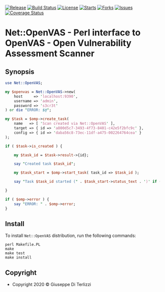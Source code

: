 [![Release](https://img.shields.io/github/release/giterlizzi/perl-Net-OpenVAS.svg)](https://github.com/giterlizzi/perl-Net-OpenVAS/releases) [![Build Status](https://travis-ci.org/giterlizzi/perl-Net-OpenVAS.svg)](https://travis-ci.org/giterlizzi/perl-Net-OpenVAS) [![License](https://img.shields.io/github/license/giterlizzi/perl-Net-OpenVAS.svg)](https://github.com/giterlizzi/perl-Net-OpenVAS) [![Starts](https://img.shields.io/github/stars/giterlizzi/perl-Net-OpenVAS.svg)](https://github.com/giterlizzi/perl-Net-OpenVAS) [![Forks](https://img.shields.io/github/forks/giterlizzi/perl-Net-OpenVAS.svg)](https://github.com/giterlizzi/perl-Net-OpenVAS) [![Issues](https://img.shields.io/github/issues/giterlizzi/perl-Net-OpenVAS.svg)](https://github.com/giterlizzi/perl-Net-OpenVAS/issues) [![Coverage Status](https://coveralls.io/repos/github/giterlizzi/perl-Net-OpenVAS/badge.svg)](https://coveralls.io/github/giterlizzi/perl-Net-OpenVAS)

# Net::OpenVAS - Perl interface to OpenVAS - Open Vulnerability Assessment Scanner

## Synopsis

```.pl
use Net::OpenVAS;

my $openvas = Net::OpenVAS->new(
    host     => 'localhost:9390',
    username => 'admin',
    password => 's3cr3t'
) or die "ERROR: $@";

my $task = $omp->create_task(
    name   => [ 'Scan created via Net::OpenVAS' ],
    target => { id => 'a800d5c7-3493-4f73-8401-c42e5f2bfc9c' },
    config => { id => 'daba56c8-73ec-11df-a475-002264764cea' }
);

if ( $task->is_created ) {

    my $task_id = $task->result->{id};

    say "Created task $task_id";

    my $task_start = $omp->start_task( task_id => $task_id );

    say "Task $task_id started (" . $task_start->status_text . ')' if ( $task_start->is_accepted );

}

if ( $omp->error ) {
    say "ERROR: " . $omp->error;
}
```

## Install

To install `Net::OpenVAS` distribution, run the following commands:

    perl Makefile.PL
    make
    make test
    make install

## Copyright

 - Copyright 2020 © Giuseppe Di Terlizzi
